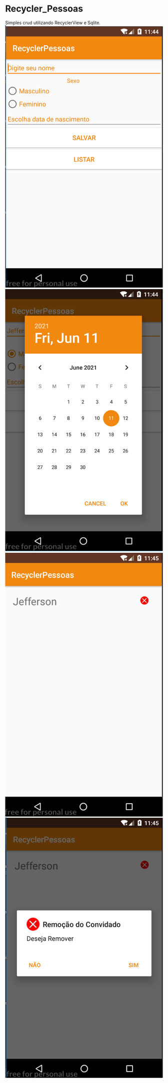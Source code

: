 # Recycler_Pessoas
Simples crud utilizando RecyclerView e Sqlite.
<img src="https://github.com/jdleite/Recycler_Pessoas/blob/master/app/src/main/res/github/img1.PNG">
<img src="https://github.com/jdleite/Recycler_Pessoas/blob/master/app/src/main/res/github/img2.PNG">
<img src="https://github.com/jdleite/Recycler_Pessoas/blob/master/app/src/main/res/github/img3.PNG">
<img src="https://github.com/jdleite/Recycler_Pessoas/blob/master/app/src/main/res/github/img4.PNG">

